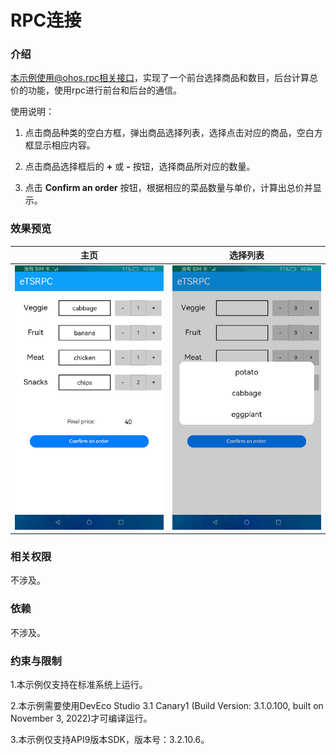 # RPC连接

### 介绍

本示例使用@ohos.rpc相关接口，实现了一个前台选择商品和数目，后台计算总价的功能，使用rpc进行前台和后台的通信。

使用说明：

1. 点击商品种类的空白方框，弹出商品选择列表，选择点击对应的商品，空白方框显示相应内容。

2. 点击商品选择框后的 **+** 或  **-** 按钮，选择商品所对应的数量。

3. 点击 **Confirm an order** 按钮，根据相应的菜品数量与单价，计算出总价并显示。

### 效果预览

|主页|选择列表|
|-----------------|----------------------|
|![](screenshots/device/main.png)|![](screenshots/device/flexlist.png)|

### 相关权限

不涉及。

### 依赖

不涉及。

### 约束与限制

1.本示例仅支持在标准系统上运行。

2.本示例需要使用DevEco Studio 3.1 Canary1 (Build Version: 3.1.0.100, built on November 3, 2022)才可编译运行。

3.本示例仅支持API9版本SDK，版本号：3.2.10.6。
